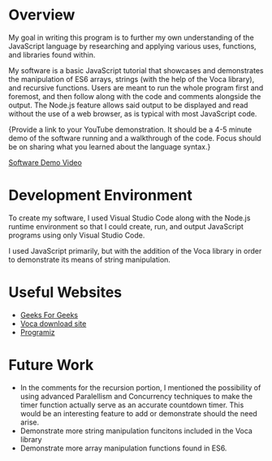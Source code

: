 # Overview
My goal in writing this program is to further my own understanding of the JavaScript language by researching and applying various uses, functions, and libraries found within.

My software is a basic JavaScript tutorial that showcases and demonstrates the manipulation of ES6 arrays, strings (with the help of the Voca library), and recursive functions. Users are meant to run the whole program first and foremost, and then follow along with the code and comments alongside the output. The Node.js feature allows said output to be displayed and read without the use of a web browser, as is typical with most JavaScript code.

{Provide a link to your YouTube demonstration. It should be a 4-5 minute demo of the software running and a walkthrough of the code. Focus should be on sharing what you learned about the language syntax.}

[Software Demo Video](https://www.youtube.com/watch?v=XzZVFmeglGA)

# Development Environment

To create my software, I used Visual Studio Code along with the Node.js runtime environment so that I could create, run, and output JavaScript programs using only Visual Studio Code.

I used JavaScript primarily, but with the addition of the Voca library in order to demonstrate its means of string manipulation.

# Useful Websites

- [Geeks For Geeks](https://www.geeksforgeeks.org/es6-array/)
- [Voca download site](https://vocajs.com/)
- [Programiz](https://www.programiz.com/javascript/recursion)

# Future Work

- In the comments for the recursion portion, I mentioned the possibility of using advanced Paralellism and Concurrency techniques to make the timer function actually serve as an accurate countdown timer. This would be an interesting feature to add or demonstrate should the need arise.
- Demonstrate more string manipulation funcitons included in the Voca library
- Demonstrate more array manipulation functions found in ES6.